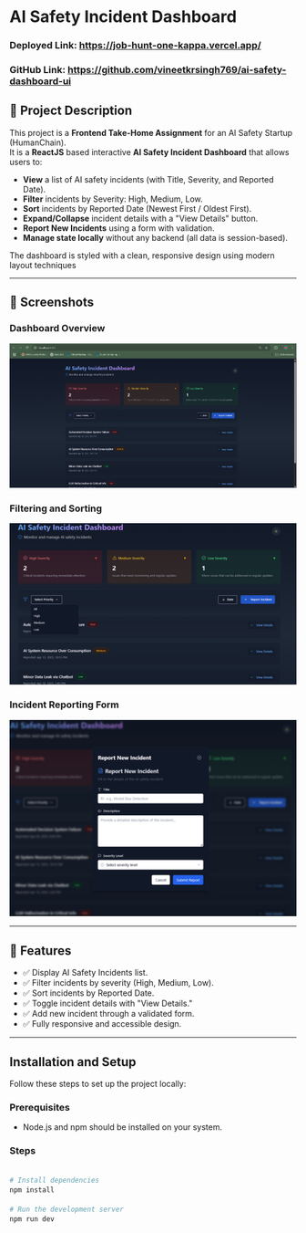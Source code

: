 # AI Safety Incident Dashboard

### Deployed Link: https://job-hunt-one-kappa.vercel.app/
### GitHub Link: https://github.com/vineetkrsingh769/ai-safety-dashboard-ui

## 🚀 Project Description

This project is a **Frontend Take-Home Assignment** for an AI Safety Startup (HumanChain).  
It is a **ReactJS** based interactive **AI Safety Incident Dashboard** that allows users to:

- **View** a list of AI safety incidents (with Title, Severity, and Reported Date).
- **Filter** incidents by Severity: High, Medium, Low.
- **Sort** incidents by Reported Date (Newest First / Oldest First).
- **Expand/Collapse** incident details with a "View Details" button.
- **Report New Incidents** using a form with validation.
- **Manage state locally** without any backend (all data is session-based).

The dashboard is styled with a clean, responsive design using modern layout techniques 

---

## 📸 Screenshots

### Dashboard Overview
![Dashboard Overview](./public/1.png)

### Filtering and Sorting
![Filter and Sort](./public/2.png)

### Incident Reporting Form
![Report New Incident](./public/3.png)


---

## 🧩 Features

- ✅ Display AI Safety Incidents list.
- ✅ Filter incidents by severity (High, Medium, Low).
- ✅ Sort incidents by Reported Date.
- ✅ Toggle incident details with "View Details."
- ✅ Add new incident through a validated form.
- ✅ Fully responsive and accessible design.

---
## Installation and Setup

Follow these steps to set up the project locally:

### Prerequisites

- Node.js and npm should be installed on your system.

### Steps

```bash

# Install dependencies
npm install

# Run the development server
npm run dev
